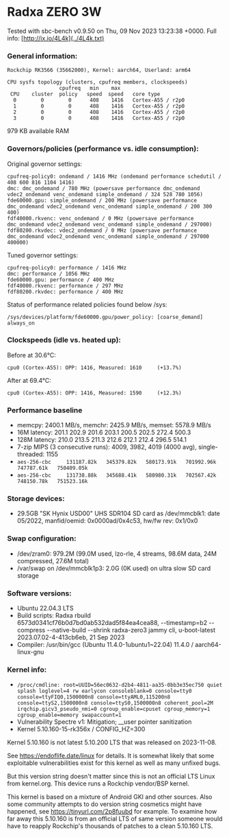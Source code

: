 # Radxa ZERO 3W

Tested with sbc-bench v0.9.50 on Thu, 09 Nov 2023 13:23:38 +0000. Full info: [http://ix.io/4L4k](../4L4k.txt)

### General information:

    Rockchip RK3566 (35662000), Kernel: aarch64, Userland: arm64
    
    CPU sysfs topology (clusters, cpufreq members, clockspeeds)
                     cpufreq   min    max
     CPU    cluster  policy   speed  speed   core type
      0        0        0      408    1416   Cortex-A55 / r2p0
      1        0        0      408    1416   Cortex-A55 / r2p0
      2        0        0      408    1416   Cortex-A55 / r2p0
      3        0        0      408    1416   Cortex-A55 / r2p0

979 KB available RAM

### Governors/policies (performance vs. idle consumption):

Original governor settings:

    cpufreq-policy0: ondemand / 1416 MHz (ondemand performance schedutil / 408 600 816 1104 1416)
    dmc: dmc_ondemand / 780 MHz (powersave performance dmc_ondemand vdec2_ondemand venc_ondemand simple_ondemand / 324 528 780 1056)
    fde60000.gpu: simple_ondemand / 200 MHz (powersave performance dmc_ondemand vdec2_ondemand venc_ondemand simple_ondemand / 200 300 400)
    fdf40000.rkvenc: venc_ondemand / 0 MHz (powersave performance dmc_ondemand vdec2_ondemand venc_ondemand simple_ondemand / 297000)
    fdf80200.rkvdec: vdec2_ondemand / 0 MHz (powersave performance dmc_ondemand vdec2_ondemand venc_ondemand simple_ondemand / 297000 400000)

Tuned governor settings:

    cpufreq-policy0: performance / 1416 MHz
    dmc: performance / 1056 MHz
    fde60000.gpu: performance / 400 MHz
    fdf40000.rkvenc: performance / 297 MHz
    fdf80200.rkvdec: performance / 400 MHz

Status of performance related policies found below /sys:

    /sys/devices/platform/fde60000.gpu/power_policy: [coarse_demand] always_on

### Clockspeeds (idle vs. heated up):

Before at 30.6°C:

    cpu0 (Cortex-A55): OPP: 1416, Measured: 1610     (+13.7%)

After at 69.4°C:

    cpu0 (Cortex-A55): OPP: 1416, Measured: 1590     (+12.3%)

### Performance baseline

  * memcpy: 2400.1 MB/s, memchr: 2425.9 MB/s, memset: 5578.9 MB/s
  * 16M latency: 201.1 202.9 201.6 203.1 200.5 202.5 272.4 500.3 
  * 128M latency: 210.0 213.5 211.3 212.6 212.1 212.4 296.5 514.1 
  * 7-zip MIPS (3 consecutive runs): 4009, 3982, 4019 (4000 avg), single-threaded: 1155
  * `aes-256-cbc     131187.82k   345379.82k   580173.91k   701992.96k   747787.61k   750409.05k`
  * `aes-256-cbc     131738.88k   345688.41k   580980.31k   702567.42k   748150.78k   751523.16k`

### Storage devices:

  * 29.5GB "SK Hynix USD00" UHS SDR104 SD card as /dev/mmcblk1: date 05/2022, manfid/oemid: 0x0000ad/0x4c53, hw/fw rev: 0x1/0x0

### Swap configuration:

  * /dev/zram0: 979.2M (99.0M used, lzo-rle, 4 streams, 98.6M data, 24M compressed, 27.6M total)
  * /var/swap on /dev/mmcblk1p3: 2.0G (0K used) on ultra slow SD card storage

### Software versions:

  * Ubuntu 22.04.3 LTS
  * Build scripts: Radxa rbuild 6573d0341cf76b0d7bd0ab532dad5f84ea4cea88, --timestamp=b2 --compress --native-build --shrink radxa-zero3 jammy cli, u-boot-latest 2023.07.02-4-413cb6eb, 21 Sep 2023
  * Compiler: /usr/bin/gcc (Ubuntu 11.4.0-1ubuntu1~22.04) 11.4.0 / aarch64-linux-gnu

### Kernel info:

  * `/proc/cmdline: root=UUID=56ec0632-d2b4-4811-aa35-0bb3e35ec750 quiet splash loglevel=4 rw earlycon consoleblank=0 console=tty0 console=ttyFIQ0,1500000n8 console=ttyAML0,115200n8 console=ttyS2,1500000n8 console=ttyS0,1500000n8 coherent_pool=2M irqchip.gicv3_pseudo_nmi=0 cgroup_enable=cpuset cgroup_memory=1 cgroup_enable=memory swapaccount=1`
  * Vulnerability Spectre v1:        Mitigation; __user pointer sanitization
  * Kernel 5.10.160-15-rk356x / CONFIG_HZ=300

Kernel 5.10.160 is not latest 5.10.200 LTS that was released on 2023-11-08.

See https://endoflife.date/linux for details. It is somewhat likely that some
exploitable vulnerabilities exist for this kernel as well as many unfixed bugs.

But this version string doesn't matter since this is not an official LTS Linux
from kernel.org. This device runs a Rockchip vendor/BSP kernel.

This kernel is based on a mixture of Android GKI and other sources. Also some
community attempts to do version string cosmetics might have happened, see
https://tinyurl.com/2p8fuubd for example. To examine how far away this 5.10.160
is from an official LTS of same version someone would have to reapply Rockchip's
thousands of patches to a clean 5.10.160 LTS.